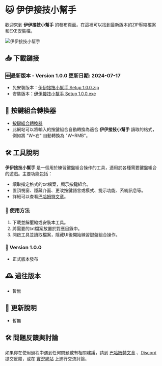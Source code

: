 #  🐱 伊伊接技小幫手

歡迎來到 **伊伊接技小幫手** 的發布頁面。在這裡可以找到最新版本的ZIP壓縮檔案和EXE安裝檔。

![伊伊接技小幫手](./images/ee-combo-helper.png)

## 📥 下載鏈接

### 🆕最新版本 - Version 1.0.0 更新日期: 2024-07-17
- 免安裝版本：[伊伊接技小幫手 Setup 1.0.0.zip](https://github.com/Rin2ec/ee-combo-helper/archive/refs/tags/v1.0.0.zip)
- 安裝版本：[伊伊接技小幫手 Setup 1.0.0.exe](releases/yourfile.exe)

## 🔄 按鍵組合轉換器
- [按鍵組合轉換器](https://rin2ec.github.io/ee-combo-helper-convert/)
- 此網站可以將輸入的按鍵組合自動轉換為適合 **伊伊接技小幫手** 讀取的格式，例如將 "W+右" 自動轉換為 "W+RMB"。

## 🛠 工具說明
**伊伊接技小幫手** 是一個用於練習鍵盤組合操作的工具，適用於各種需要鍵盤組合的遊戲。主要功能包括：
- 讀取指定格式的txt檔案，顯示按鍵組合。
- 置頂視窗、隱藏介面、更改按鍵語言或模式、提示功能、系統訊息等。
- 詳細可以查看[巴哈姆特文章](https://)。

### 🚀 使用方法
1. 下載並解壓縮或安裝本工具。
2. 將需要的txt檔案放置於對應目錄中。
3. 開啟工具並讀取檔案，隱藏UI後開始練習鍵盤組合操作。

### 📝 Version 1.0.0
- 正式版本發布

## 🕰 過往版本
- 暫無

## 📅 更新說明
- 暫無

## 🛠 問題反饋與討論
如果你在使用過程中遇到任何問題或有相關建議，請到 [巴哈姆特文章](https://) 、[Discord](https://)提交反饋，或在 [實況網站](https://) 上進行交流討論。
